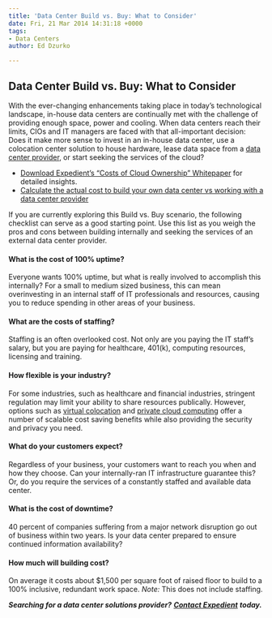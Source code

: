 ```yaml
---
title: 'Data Center Build vs. Buy: What to Consider'
date: Fri, 21 Mar 2014 14:31:18 +0000
tags:
- Data Centers
author: Ed Dzurko

---
```

## Data Center Build vs. Buy: What to Consider

With the ever-changing enhancements taking place in today’s technological landscape, in-house data centers are continually met with the challenge of providing enough space, power and cooling. When data centers reach their limits, CIOs and IT managers are faced with that all-important decision: Does it make more sense to invest in an in-house data center, use a colocation center solution to house hardware, lease data space from a [data center provider](https://www.expedient.com/the-data-centers/ "Data Centers"), or start seeking the services of the cloud?

* [Download Expedient’s “Costs of Cloud Ownership” Whitepaper](http://bit.ly/13IHfox) for detailed insights.
* [Calculate the actual cost to build your own data center vs working with a data center provider](https://www.expedient.com/data-center-build-vs-buy-calculator/ "THE COMPLETE CLOUD BUILD VS BUY CALCULATOR")

If you are currently exploring this Build vs. Buy scenario, the following checklist can serve as a good starting point. Use this list as you weigh the pros and cons between building internally and seeking the services of an external data center provider.

#### What is the cost of 100% uptime?

Everyone wants 100% uptime, but what is really involved to accomplish this internally? For a small to medium sized business, this can mean overinvesting in an internal staff of IT professionals and resources, causing you to reduce spending in other areas of your business.

#### What are the costs of staffing?

Staffing is an often overlooked cost. Not only are you paying the IT staff’s salary, but you are paying for healthcare, 401(k), computing resources, licensing and training.

#### How flexible is your industry?

For some industries, such as healthcare and financial industries, stringent regulation may limit your ability to share resources publically. However, options such as [virtual colocation](https://www.expedient.com/cloud-computing/virtual-colocation/ "Virtual Colocation") and [private cloud computing](https://www.expedient.com/cloud-computing/private-cloud-computing/ "Private") offer a number of scalable cost saving benefits while also providing the security and privacy you need.

#### What do your customers expect?

Regardless of your business, your customers want to reach you when and how they choose. Can your internally-ran IT infrastructure guarantee this? Or, do you require the services of a constantly staffed and available data center.

#### What is the cost of downtime?

40 percent of companies suffering from a major network disruption go out of business within two years. Is your data center prepared to ensure continued information availability?

#### How much will building cost?

On average it costs about $1,500 per square foot of raised floor to build to a 100% inclusive, redundant work space. _Note:_ This does not include staffing.

**_Searching for a data center solutions provider?_** [**_Contact Expedient_**](https://www.expedient.com/support/ "Support") **_today._**